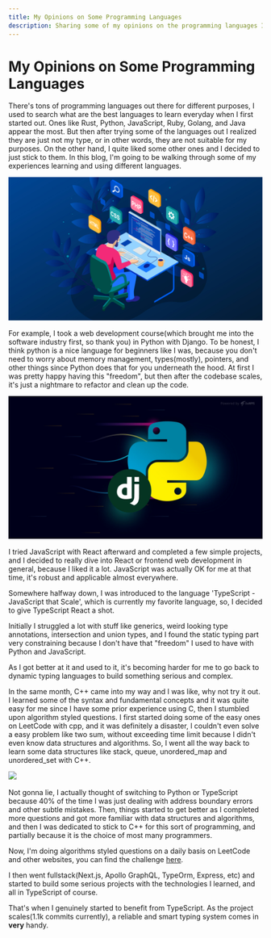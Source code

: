 ```yaml
---
title: My Opinions on Some Programming Languages
description: Sharing some of my opinions on the programming languages I've learned.
---
```


# My Opinions on Some Programming Languages

There's tons of programming languages out there for different purposes, I used to search what are the best languages to learn everyday when I first started out. Ones like Rust, Python, JavaScript, Ruby, Golang, and Java appear the most. But then after trying some of the languages out I realized they are just not my type, or in other words, they are not suitable for my purposes. On the other hand, I quite liked some other ones and I decided to just stick to them. In this blog, I'm going to be walking through some of my experiences learning and using different languages.

![](https://raw.githubusercontent.com/timthedev07/my-website/staging/assets/programming-languages.jpg)

For example, I took a web development course(which brought me into the software industry first, so thank you) in Python with Django. To be honest, I think python is a nice language for beginners like I was, because you don't need to worry about memory management, types(mostly), pointers, and other things since Python does that for you underneath the hood. At first I was pretty happy having this "freedom", but then after the codebase scales, it's just a nightmare to refactor and clean up the code.

![](https://raw.githubusercontent.com/timthedev07/my-website/staging/assets/django.jpg)

I tried JavaScript with React afterward and completed a few simple projects, and I decided to really dive into React or frontend web development in general, because I liked it a lot. JavaScript was actually OK for me at that time, it's robust and applicable almost everywhere.

Somewhere halfway down, I was introduced to the language 'TypeScript - JavaScript that Scale', which is currently my favorite language, so, I decided to give TypeScript React a shot.

Initially I struggled a lot with stuff like generics, weird looking type annotations, intersection and union types, and I found the static typing part very constraining because I don't have that "freedom" I used to have with Python and JavaScript.

As I got better at it and used to it, it's becoming harder for me to go back to dynamic typing languages to build something serious and complex.

In the same month, C++ came into my way and I was like, why not try it out. I learned some of the syntax and fundamental concepts and it was quite easy for me since I have some prior experience using C, then I stumbled upon algorithm styled questions. I first started doing some of the easy ones on LeetCode with cpp, and it was definitely a disaster, I couldn't even solve a easy problem like two sum, without exceeding time limit because I didn't even know data structures and algorithms. So, I went all the way back to learn some data structures like stack, queue, unordered_map and unordered_set with C++.

![](https://raw.githubusercontent.com/timthedev07/my-website/staging/assets/cpp.jpg)

Not gonna lie, I actually thought of switching to Python or TypeScript because 40% of the time I was just dealing with address boundary errors and other subtle mistakes. Then, things started to get better as I completed more questions and got more familiar with data structures and algorithms, and then I was dedicated to stick to C++ for this sort of programming, and partially because it is the choice of most many programmers.

Now, I'm doing algorithms styled questions on a daily basis on LeetCode and other websites, you can find the challenge [here](https://github.com/timthedev07/200algo-in-200days).

I then went fullstack(Next.js, Apollo GraphQL, TypeOrm, Express, etc) and started to build some serious projects with the technologies I learned, and all in TypeScript of course.

That's when I genuinely started to benefit from TypeScript. As the project scales(1.1k commits currently), a reliable and smart typing system comes in **very** handy.
